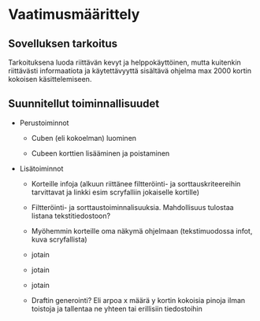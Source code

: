 # Vaatimusmäärittely

## Sovelluksen tarkoitus

Tarkoituksena luoda riittävän kevyt ja helppokäyttöinen, mutta kuitenkin riittävästi informaatiota ja käytettävyyttä sisältävä ohjelma max 2000 kortin kokoisen käsittelemiseen.

## Suunnitellut toiminnallisuudet

- Perustoiminnot

  - Cuben (eli kokoelman) luominen

  - Cubeen korttien lisääminen ja poistaminen

- Lisätoiminnot

  - Korteille infoja (alkuun riittänee filtteröinti- ja sorttauskriteereihin tarvittavat ja linkki esim scryfalliin jokaiselle kortille)

  - Filtteröinti- ja sorttaustoiminnalisuuksia. Mahdollisuus tulostaa listana tekstitiedostoon?

  - Myöhemmin korteille oma näkymä ohjelmaan (tekstimuodossa infot, kuva scryfallista)

  - jotain

  - jotain

  - jotain

  - Draftin generointi? Eli arpoa x määrä y kortin kokoisia pinoja ilman toistoja ja tallentaa ne yhteen tai erillisiin tiedostoihin
